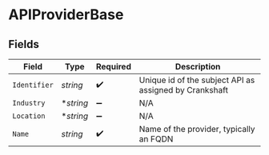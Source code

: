 # APIProviderBase


## Fields

| Field                                                  | Type                                                   | Required                                               | Description                                            |
| ------------------------------------------------------ | ------------------------------------------------------ | ------------------------------------------------------ | ------------------------------------------------------ |
| `Identifier`                                           | *string*                                               | :heavy_check_mark:                                     | Unique id of the subject API as assigned by Crankshaft |
| `Industry`                                             | **string*                                              | :heavy_minus_sign:                                     | N/A                                                    |
| `Location`                                             | **string*                                              | :heavy_minus_sign:                                     | N/A                                                    |
| `Name`                                                 | *string*                                               | :heavy_check_mark:                                     | Name of the provider, typically an FQDN                |